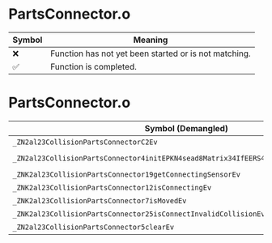 # PartsConnector.o
| Symbol | Meaning 
| ------------- | ------------- 
| :x: | Function has not yet been started or is not matching. 
| :white_check_mark: | Function is completed. 


# PartsConnector.o
| Symbol (Demangled) | Symbol (Mangled) | Decompiled? |
| ------------- |  ------------- | ------------- |
| `_ZN2al23CollisionPartsConnectorC2Ev` | `al::CollisionPartsConnector::CollisionPartsConnector(void)` | :white_check_mark: |
| `_ZN2al23CollisionPartsConnector4initEPKN4sead8Matrix34IfEERS4_PKNS_14CollisionPartsE` | `al::CollisionPartsConnector::init(sead::Matrix34<float> const*,sead::Matrix34<float> const&,al::CollisionParts const*)` | :white_check_mark: |
| `_ZNK2al23CollisionPartsConnector19getConnectingSensorEv` | `al::CollisionPartsConnector::getConnectingSensor(void)const` | :white_check_mark: |
| `_ZNK2al23CollisionPartsConnector12isConnectingEv` | `al::CollisionPartsConnector::isConnecting(void)const` | :white_check_mark: |
| `_ZNK2al23CollisionPartsConnector7isMovedEv` | `al::CollisionPartsConnector::isMoved(void)const` | :white_check_mark: |
| `_ZNK2al23CollisionPartsConnector25isConnectInvalidCollisionEv` | `al::CollisionPartsConnector::isConnectInvalidCollision(void)const` | :white_check_mark: |
| `_ZN2al23CollisionPartsConnector5clearEv` | `al::CollisionPartsConnector::clear(void)` | :white_check_mark: |
